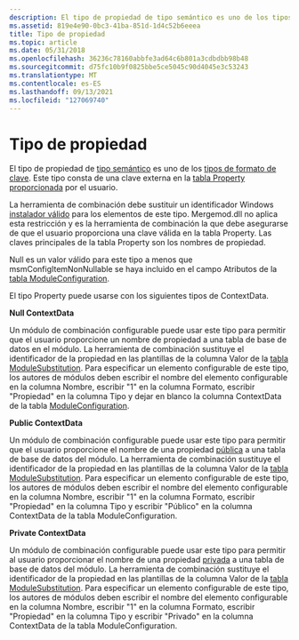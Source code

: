 ```yaml
---
description: El tipo de propiedad de tipo semántico es uno de los tipos de formato de clave. Este tipo consta de una clave externa en la tabla Property proporcionada por el usuario.
ms.assetid: 819e4e90-0bc3-41ba-851d-1d4c52b6eeea
title: Tipo de propiedad
ms.topic: article
ms.date: 05/31/2018
ms.openlocfilehash: 36236c78160abbfe3ad64c6b801a3cdbdbb98b48
ms.sourcegitcommit: d75fc10b9f0825bbe5ce5045c90d4045e3c53243
ms.translationtype: MT
ms.contentlocale: es-ES
ms.lasthandoff: 09/13/2021
ms.locfileid: "127069740"
---
```

# <a name="property-type"></a>Tipo de propiedad

El tipo de propiedad de [tipo semántico](semantic-types.md) es uno de los [tipos de formato de clave](key-format-types.md). Este tipo consta de una clave externa en la [tabla Property proporcionada](property-table.md) por el usuario.

La herramienta de combinación debe sustituir un identificador Windows [instalador válido](identifier.md) para los elementos de este tipo. Mergemod.dll no aplica esta restricción y es la herramienta de combinación la que debe asegurarse de que el usuario proporciona una clave válida en la tabla Property. Las claves principales de la tabla Property son los nombres de propiedad.

Null es un valor válido para este tipo a menos que msmConfigItemNonNullable se haya incluido en el campo Atributos de la [tabla ModuleConfiguration](moduleconfiguration-table.md).

El tipo Property puede usarse con los siguientes tipos de ContextData.

**Null ContextData**

Un módulo de combinación configurable puede usar este tipo para permitir que el usuario proporcione un nombre de propiedad a una tabla de base de datos en el módulo. La herramienta de combinación sustituye el identificador de la propiedad en las plantillas de la columna Valor de la [tabla ModuleSubstitution](modulesubstitution-table.md). Para especificar un elemento configurable de este tipo, los autores de módulos deben escribir el nombre del elemento configurable en la columna Nombre, escribir "1" en la columna Formato, escribir "Propiedad" en la columna Tipo y dejar en blanco la columna ContextData de la tabla [ModuleConfiguration](moduleconfiguration-table.md).

**Public ContextData**

Un módulo de combinación configurable puede usar este tipo para permitir que el usuario proporcione el nombre de una propiedad [pública](public-properties.md) a una tabla de base de datos del módulo. La herramienta de combinación sustituye el identificador de la propiedad en las plantillas de la columna Valor de la [tabla ModuleSubstitution](modulesubstitution-table.md). Para especificar un elemento configurable de este tipo, los autores de módulos deben escribir el nombre del elemento configurable en la columna Nombre, escribir "1" en la columna Formato, escribir "Propiedad" en la columna Tipo y escribir "Público" en la columna ContextData de la tabla ModuleConfiguration.

**Private ContextData**

Un módulo de combinación configurable puede usar este tipo para permitir al usuario proporcionar el nombre de una propiedad [privada](private-properties.md) a una tabla de base de datos del módulo. La herramienta de combinación sustituye el identificador de la propiedad en las plantillas de la columna Valor de la [tabla ModuleSubstitution](modulesubstitution-table.md). Para especificar un elemento configurable de este tipo, los autores de módulos deben escribir el nombre del elemento configurable en la columna Nombre, escribir "1" en la columna Formato, escribir "Propiedad" en la columna Tipo y escribir "Privado" en la columna ContextData de la tabla ModuleConfiguration.

 

 




